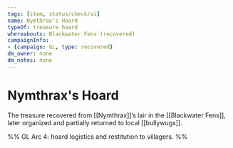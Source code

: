 ```yaml
---
tags: [item, status/check/ai]
name: Nymthrax's Hoard
typeOf: treasure hoard
whereabouts: Blackwater Fens (recovered)
campaignInfo:
- {campaign: GL, type: recovered}
dm_owner: none
dm_notes: none
---
```

# Nymthrax's Hoard

The treasure recovered from [[Nymthrax]]’s lair in the [[Blackwater Fens]], later organized and partially returned to local [[bullywugs]].

%%
GL Arc 4: hoard logistics and restitution to villagers.
%%
